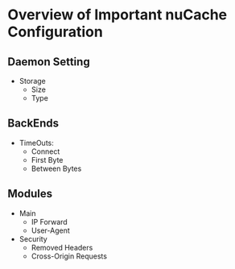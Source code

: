 Overview of Important nuCache Configuration
===========================================

Daemon Setting
--------------
* Storage
	* Size
	* Type

BackEnds
--------
* TimeOuts:
	* Connect
	* First Byte
	* Between Bytes

Modules
-------
* Main
	* IP Forward
	* User-Agent
* Security
	* Removed Headers
	* Cross-Origin Requests

